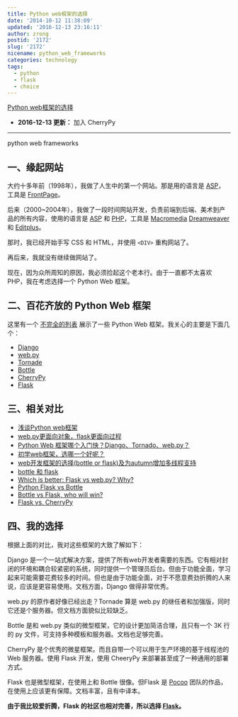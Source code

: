 ```yaml
---
title: Python web框架的选择
date: '2014-10-12 11:38:09'
updated: '2016-12-13 23:16:11'
author: zrong
postid: '2172'
slug: '2172'
nicename: python_web_frameworks
categories: technology
tags:
  - python
  - flask
  - choice
---
```


[Python web框架的选择](https://blog.zengrong.net/post/2172.html)

- **2016-12-13 更新：** 加入 CherryPy

----

python web frameworks

## 一、缘起网站

大约十多年前（1998年），我做了人生中的第一个网站。那是用的语言是 [ASP][2]，工具是 [FrontPage][3]。

后来（2000~2004年），我做了一段时间网站开发，负责前端到后端、美术到产品的所有内容，使用的语言是 [ASP][2] 和 [PHP][4]，工具是 [Macromedia][6] [Dreamweaver][5] 和 [Editplus][7]。

那时，我已经开始手写 CSS 和 HTML，并使用 `<DIV>` 重构网站了。

再后来，我就没有继续做网站了。

现在，因为众所周知的原因，我必须捡起这个老本行。由于一直都不太喜欢 PHP，我在考虑选择一个 Python Web 框架。<!--more-->

## 二、百花齐放的 Python Web 框架

这里有一个 [不完全的列表][8] 展示了一些 Python Web 框架。我关心的主要是下面几个：

* [Django][31]
* [web.py][34]
* [Tornade][33]
* [Bottle][35]
* [CherryPy][36]
* [Flask][32]

## 三、相关对比

* [浅谈Python web框架][1]
* [web.py更面向对象，flask更面向过程][10]
* [Python Web 框架哪个入门快？Django、Tornado、web.py？][11]
* [初学web框架，选哪一个好呢？][12]
* [web开发框架的选择(bottle or flask)及为autumn增加多线程支持][13]
* [bottle 和 flask][15]
* [Which is better: Flask vs web.py? Why?][9]
* [Python Flask vs Bottle][14]
* [Bottle vs Flask, who will win?][16]
* [Flask vs. CherryPy][18]

## 四、我的选择

根据上面的对比，我对这些框架的大致了解如下：

Django 是一个一站式解决方案，提供了所有web开发者需要的东西。它有相对封闭的环境和耦合较紧密的系统，同时提供一个管理员后台。但由于功能全面，学习起来可能需要花费较多的时间。但也是由于功能全面，对于不愿意费劲折腾的人来说，应该是更容易使用。文档方面，Django 做得非常优秀。

web.py 的原作者好像已经出走？Tornade 算是 web.py 的继任者和加强版，同时它还是个服务器。但文档方面貌似比较缺乏。

Bottle 是和 web.py 类似的微型框架，它的设计更加简洁合理，且只有一个 3K 行的 py 文件，可支持多种模板和服务器。文档也足够完善。

CherryPy 是个优秀的微星框架。而且自带一个可以用于生产环境的基于线程池的 Web 服务器。使用 Flask 开发，使用 CheeryPy 来部署甚至成了一种通用的部署方式。

Flask 也是微型框架，在使用上和 Bottle 很像。但Flask 是 [Pocoo][17] 团队的作品，在使用上应该更有保障。文档丰富，且有中译本。

**由于我比较爱折腾，Flask 的社区也相对完善，所以选择 [Flask][32]。**

[1]: http://feilong.me/2011/01/talk-about-python-web-framework
[2]: http://zh.wikipedia.org/wiki/Active_Server_Pages
[3]: http://zh.wikipedia.org/wiki/Microsoft_FrontPage
[4]: http://zh.wikipedia.org/wiki/PHP
[5]: http://zh.wikipedia.org/wiki/Adobe_Dreamweaver
[6]: http://zh.wikipedia.org/wiki/Macromedia
[7]: http://www.editplus.com/
[8]: wiki.python.org/moin/WebFrameworks
[9]: http://www.quora.com/Which-is-better-Flask-vs-web-py-Why
[10]: http://www.douban.com/group/topic/12998784/
[11]: http://www.oschina.net/question/730461_110905
[12]: http://www.v2ex.com/t/13137
[13]: http://www.vimer.cn/2012/02/web%E5%BC%80%E5%8F%91%E6%A1%86%E6%9E%B6%E7%9A%84%E9%80%89%E6%8B%A9bottle-or-flask%E5%8F%8A%E4%B8%BAautumn%E5%A2%9E%E5%8A%A0%E5%A4%9A%E7%BA%BF%E7%A8%8B%E6%94%AF%E6%8C%81.html
[14]: http://stackoverflow.com/questions/4941145/python-flask-vs-bottle
[15]: http://www.douban.com/group/topic/28666723/
[16]: https://news.ycombinator.com/item?id=4027351
[17]: http://www.pocoo.org/
[18]: http://ionrock.org/2014/12/19/flask_vs_cherrypy.html

[31]: http://www.djangoproject.com
[32]: http://flask.pocoo.org/
[33]: http://www.tornadoweb.org
[34]: http://webpy.org/
[35]: http://bottlepy.org
[36]: http://cherrypy.org
